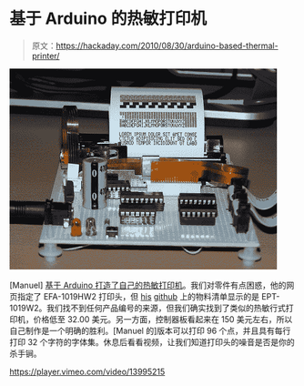 # 基于 Arduino 的热敏打印机

> 原文：<https://hackaday.com/2010/08/30/arduino-based-thermal-printer/>

![](img/e217e1dd113c2418cdb08f2287e379e8.png "arduino-based-thermal-printer")

[Manuel] [基于 Arduino 打造了自己的热敏打印机](http://rabade.net/#dtp)。我们对零件有点困惑，他的网页指定了 EFA-1019HW2 打印头，但 [his](http://github.com/manuel-rabade/dtp) [github](http://github.com/manuel-rabade/dtp) 上的物料清单显示的是 EPT-1019W2。我们找不到任何产品编号的来源，但我们确实找到了类似的热敏行式打印机，价格低至 32.00 美元。另一方面，控制器板看起来在 150 美元左右，所以自己制作是一个明确的胜利。[Manuel 的]版本可以打印 96 个点，并且具有每行打印 32 个字符的字体集。休息后看看视频，让我们知道打印头的噪音是否是你的杀手锏。

<https://player.vimeo.com/video/13995215>

</div> </body> </html>